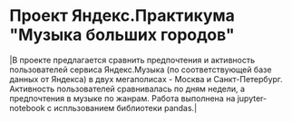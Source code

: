 # Проект Яндекс.Практикума "Музыка больших городов"
|В проекте предлагается сравнить предпочтения и активность пользователей сервиса Яндекс.Музыка (по соответствующей базе данных от Яндекса) в двух мегаполисах - Москва и Санкт-Петербург. Активность пользователей сравнивалась по дням недели, а предпочтения в музыке по жанрам.
    Работа выполнена на jupyter-notebook с испльзованием библиотеки pandas.|
